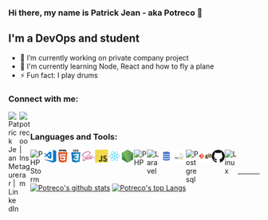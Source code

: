 ### Hi there, my name is Patrick Jean - aka Potreco 👋

## I'm a DevOps and student
- 🔭 I’m currently working on private company project
- 🌱 I'm currently learning Node, React and how to fly a plane
- ⚡ Fun fact: I play drums

### Connect with me:
[<img align="left" alt="Patrick Jean Meurer | LinkedIn" width="22px" src="https://cdn.jsdelivr.net/npm/simple-icons@v3/icons/linkedin.svg" />][linkedin]
[<img align="left" alt="potrecoo | Instagram" width="22px" src="https://cdn.jsdelivr.net/npm/simple-icons@v3/icons/instagram.svg" />][instagram]

<br />

### Languages and Tools:
<img align="left" alt="PHPStorm" width="26px" src="https://confluence.jetbrains.com/download/attachments/49463943/PhpStorm?version=4&modificationDate=1449753660000&api=v2" />
<img align="left" alt="Visual Studio Code" width="26px" src="https://raw.githubusercontent.com/github/explore/80688e429a7d4ef2fca1e82350fe8e3517d3494d/topics/visual-studio-code/visual-studio-code.png" />
<img align="left" alt="HTML5" width="26px" src="https://raw.githubusercontent.com/github/explore/80688e429a7d4ef2fca1e82350fe8e3517d3494d/topics/html/html.png" />
<img align="left" alt="CSS3" width="26px" src="https://raw.githubusercontent.com/github/explore/80688e429a7d4ef2fca1e82350fe8e3517d3494d/topics/css/css.png" />
<img align="left" alt="Sass" width="26px" src="https://raw.githubusercontent.com/github/explore/80688e429a7d4ef2fca1e82350fe8e3517d3494d/topics/sass/sass.png" />
<img align="left" alt="JavaScript" width="26px" src="https://raw.githubusercontent.com/github/explore/80688e429a7d4ef2fca1e82350fe8e3517d3494d/topics/javascript/javascript.png" />
<img align="left" alt="React" width="26px" src="https://raw.githubusercontent.com/github/explore/80688e429a7d4ef2fca1e82350fe8e3517d3494d/topics/react/react.png" />
<img align="left" alt="Node.js" width="26px" src="https://raw.githubusercontent.com/github/explore/80688e429a7d4ef2fca1e82350fe8e3517d3494d/topics/nodejs/nodejs.png" />
<img align="left" alt="PHP" width="26px" src="https://cdn.iconscout.com/icon/free/png-256/php-28-226043.png" />
<img align="left" alt="Laravel" width="26px" src="https://cdn.iconscout.com/icon/free/png-256/laravel-226015.png" />

<img align="left" alt="SQL" width="26px" src="https://raw.githubusercontent.com/github/explore/80688e429a7d4ef2fca1e82350fe8e3517d3494d/topics/sql/sql.png" />
<img align="left" alt="MySQL" width="26px" src="https://raw.githubusercontent.com/github/explore/80688e429a7d4ef2fca1e82350fe8e3517d3494d/topics/mysql/mysql.png" />
<img align="left" alt="Postgresql" width="26px" src="https://cdn.iconscout.com/icon/free/png-256/postgresql-226047.png" />
<img align="left" alt="Git" width="26px" src="https://raw.githubusercontent.com/github/explore/80688e429a7d4ef2fca1e82350fe8e3517d3494d/topics/git/git.png" />
<img align="left" alt="GitHub" width="26px" src="https://raw.githubusercontent.com/github/explore/78df643247d429f6cc873026c0622819ad797942/topics/github/github.png" />
<img align="left" alt="Linux" width="26px" src="https://cdn.iconscout.com/icon/free/png-256/tux-457968.png" />

<br />
<br />

---

[![Potreco's github stats](https://github-readme-stats.potreco.vercel.app/api?username=potreco&count_private=true&show_icons=true&theme=dracula)](https://github.com/anuraghazra/github-readme-stats)
[![Potreco's top Langs](https://github-readme-stats.potreco.vercel.app/api/top-langs/?username=potreco&layout=compact)](https://github.com/anuraghazra/github-readme-stats)

[instagram]: https://www.instagram.com/potrecoo/
[linkedin]: https://www.linkedin.com/in/patrickjeanmeurer/
